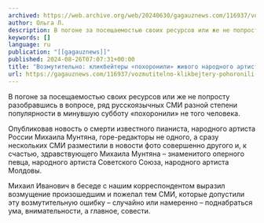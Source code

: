 ```yaml
---
archived: https://web.archive.org/web/20240630/gagauznews.com/116937/vozmutitelno-klikbejtery-pohoronili-zhivogo-narodnogo-artista-sssr.html
author: Ольга Л.
description: В погоне за посещаемостью своих ресурсов или же не попросту разобравшись в вопросе, ряд русскоязычных СМИ разной степени популярности в минувшую субботу «похоронили» не того человека. Опубликовав новость о смерти известного пианиста, народного артиста России Михаила Мунтяна, горе-редакторы не одного, а сразу нескольких СМИ разместили в новости фото совершенно другого и, к счастью, здравствующего Михаила Мунтяна – знаменитого оперного певца, народного артиста Советского Союза, народного артиста Молдовы. Михаил Иванович в беседе с нашим корреспондентом выразил возмущение произошедшим и пожелал тем СМИ, которые допустили эту возмутительную ошибку – случайно или намеренно – поднабраться ума, внимательности, а главное, совести.
keywords: []
language: ru
publication: "[[gagauznews]]"
published: 2024-08-26T07:07:31+00:00
title: "Возмутительно: кликбейтеры «похоронили» живого народного артиста СССР"
url: https://gagauznews.com/116937/vozmutitelno-klikbejtery-pohoronili-zhivogo-narodnogo-artista-sssr.html
---
```


В погоне за посещаемостью своих ресурсов или же не попросту разобравшись в вопросе, ряд русскоязычных СМИ разной степени популярности в минувшую субботу «похоронили» не того человека.

Опубликовав новость о смерти известного пианиста, народного артиста России Михаила Мунтяна, горе-редакторы не одного, а сразу нескольких СМИ разместили в новости фото совершенно другого и, к счастью, здравствующего Михаила Мунтяна – знаменитого оперного певца, народного артиста Советского Союза, народного артиста Молдовы.

Михаил Иванович в беседе с нашим корреспондентом выразил возмущение произошедшим и пожелал тем СМИ, которые допустили эту возмутительную ошибку – случайно или намеренно – поднабраться ума, внимательности, а главное, совести.